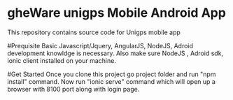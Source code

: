 # gheWare unigps Mobile Android App 
This repository contains source code for Unigps mobile app 

#Prequisite
Basic Javascript/Jquery, AngularJS, NodeJS, Adroid development knowldge is necessary. 
Also make sure NodeJS , Adroid sdk, ionic client installed on your machine.

#Get Started
Once you clone this project go project folder and run "npm install" command.
Now run "ionic serve" command which will open up a browser with 8100 port along with login page.

